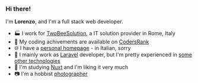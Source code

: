 ### Hi there!

I'm **Lorenzo**, and I'm a full stack web developer.

* 🏭 I work for [TwoBeeSolution](https://twobeesolution.com), a IT solution provider in Rome, Italy
* 🥇 My coding achivements are available on [CodersRank](https://profile.codersrank.io/user/lbreda/)
* 🌐 I have a [personal homepage](https://lbreda.com) - in Italian, sorry
* 💬 I mainly work as [Laravel](https://laravel.com) developer, but I'm pretty experienced in [some other technologies](https://github.com/LBreda/cv)
* 🏫 I'm studying [Nuxt](https://nuxtjs.org/) and I'm liking it very much
* 📷 I'm a hobbist [photographer](https://instagram.com/lbreda/)
